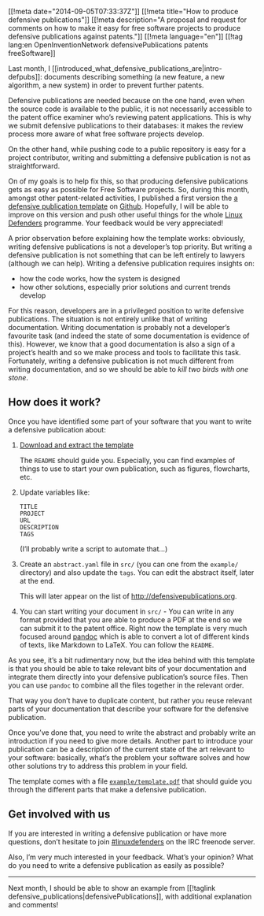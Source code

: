 [[!meta date="2014-09-05T07:33:37Z"]]
[[!meta title="How to produce defensive publications"]] 
[[!meta description="A proposal and request for comments on how to make it easy for free software projects to produce defensive publications against patents."]]
[[!meta language="en"]]
[[!tag lang:en OpenInventionNetwork defensivePublications patents freeSoftware]]

Last month, I [[introduced_what_defensive_publications_are|intro-defpubs]]: documents describing something (a new feature, a new algorithm, a new system) in order to prevent further patents. 

Defensive publications are needed because on the one hand, even when the source code is available to the public, it is not necessarily accessible to the patent office examiner who’s reviewing patent applications. This is why we submit defensive publications to their databases: it makes the review process more aware of what free software projects develop.

On the other hand, while pushing code to a public repository is easy for a project contributor, writing and submitting a defensive publication is not as straightforward.

On of my goals is to help fix this, so that producing defensive publications gets as easy as possible for Free Software projects. So, during this month, amongst other patent-related activities, I published a first version the [a defensive publication template][template] on [Github][ldgh]. Hopefully, I will be able to improve on this version and push other useful things for the whole [Linux Defenders] programme. Your feedback would be very appreciated!

[template]: https://github.com/LinuxDefenders/defpub-template/
[ldgh]: https://github.com/LinuxDefenders/
[Linux Defenders]: http://linuxdefenders.org/

A prior observation before explaining how the template works: obviously, writing defensive publications is not a developer’s top priority. But writing a defensive publication is not something that can be left entirely to lawyers (although we can help). Writing a defensive publication requires insights on:

  - how the code works, how the system is designed
  - how other solutions, especially prior solutions and current trends develop

For this reason, developers are in a privileged position to write defensive publications. The situation is not entirely unlike that of writing documentation. Writing documentation is probably not a developer’s favourite task (and indeed the state of some documentation is evidence of this). However, we know that a good documentation is also a sign of a project’s health and so we make process and tools to facilitate this task. Fortunately, writing a defensive publication is not much different from writing documentation, and so we should be able to *kill two birds with one stone*.



## How does it work?

Once you have identified some part of your software that you want to write a defensive publication about:

 1. [Download and extract the template](https://github.com/LinuxDefenders/defpub-template/archive/master.zip)

    The `README` should guide you. Especially, you can find examples of things
    to use to start your own publication, such as figures, flowcharts, etc.

 2. Update variables like:
    
        TITLE
        PROJECT
        URL
        DESCRIPTION
        TAGS

    (I’ll probably write a script to automate that…)
 
 3. Create an `abstract.yaml` file in `src/` (you can one from the `example/`
    directory) and also update the `tags`. You can edit the abstract itself,
    later at the end.

    This will later appear on the list of <http://defensivepublications.org>.

 4. You can start writing your document in `src/` - You can write in any format
    provided that you are able to produce a PDF at the end so we can submit it
    to the patent office. Right now the template is very much focused around
    [pandoc] which is able to convert a lot of different kinds of texts, like
    Markdown to LaTeX. You can follow the `README`.

[pandoc]: http://johnmacfarlane.net/pandoc/

As you see, it’s a bit rudimentary now, but the idea behind with this template is that you should be able to take relevant bits of your documentation and integrate them directly into your defensive publication’s source files. Then you can use `pandoc` to combine all the files together in the relevant order. 

That way you don’t have to duplicate content, but rather you reuse relevant parts of your documentation that describe your software for the defensive publication.

Once you’ve done that, you need to write the abstract and probably write an introduction if you need to give more details. Another part to introduce your publication can be a description of the current state of the art relevant to your software: basically, what’s the problem your software solves and how other solutions try to address this problem in your field.

The template comes with a file [`example/template.pdf`][tempdf] that should guide you through the different parts that make a defensive publication.

[tempdf]: https://github.com/LinuxDefenders/defpub-template/blob/master/example/template.pdf



## Get involved with us

If you are interested in writing a defensive publication or have more questions, don’t hesitate to join [#linuxdefenders][ircld] on the IRC freenode server.

Also, I’m very much interested in your feedback. What’s your opinion? What do you need to write a defensive publication as easily as possible?

[ircld]: http://irc.lc/freenode/linuxdefenders/


* * *

Next month, I should be able to show an example from [[!taglink defensive_publications|defensivePublications]], with additional explanation and comments!

